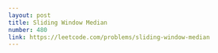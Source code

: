 ```yaml
---
layout: post
title: Sliding Window Median
number: 480
link: https://leetcode.com/problems/sliding-window-median
---
```

